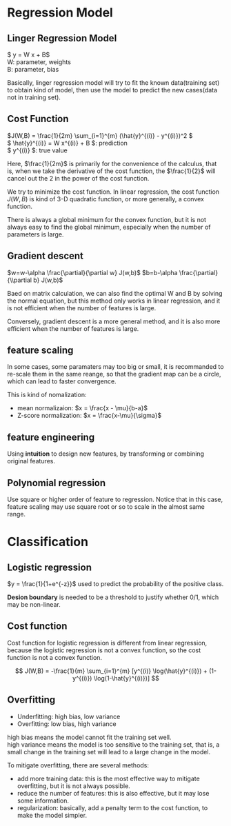 # Regression Model
## Linger Regression Model
$ y = W x + B$  
W: parameter, weights  
B: parameter, bias

Basically, linger regression model will try to fit the known data(training set) to obtain kind of model,
then use the model to predict the new cases(data not in training set).

## Cost Function
$J(W,B) = \frac{1}{2m} \sum_{i=1}^{m} (\hat{y}^{(i)} - y^{(i)})^2 $  
$ \hat{y}^{(i)} = W x^{(i)} + B $: prediction  
$ y^{(i)} $: true value

Here, $\frac{1}{2m}$ is primarily for the convenience of the calculus, that is, when we take the derivative of the cost function, the $\frac{1}{2}$ will cancel out the 2 in the power of the cost function.


We try to minimize the cost function. In linear regression, the cost function $J(W,B)$ is kind of 3-D quadratic function, or more generally, a convex function. 

There is always a global minimum for the convex function, but it is not always easy to find the global minimum, especially when the number of parameters is large.

## Gradient descent

$w=w-\alpha \frac{\partial}{\partial w} J(w,b)$
$b=b-\alpha \frac{\partial}{\\partial b} J(w,b)$

Baed on matrix calculation, we can also find the optimal W and B by solving the normal equation, but this method only works in linear regression, and it is not efficient when the number of features is large.

Conversely, gradient descent is a more general method, and it is also more efficient when the number of features is large.

## feature scaling

In some cases, some paramaters may too big or small, it is recommanded to re-scale them in the same reange, so that the gradient map can be a circle, which can lead to faster convergence.

This is kind of nomalization:
- mean normalizaion: $x = \frac{x - \mu}{b-a}$
- Z-score normalization: $x = \frac{x-\mu}{\sigma}$

##  feature engineering

Using **intuition** to design new features, by transforming or combining original features.

## Polynomial regression

Use square or higher order of feature to regression.
Notice that in this case, feature scaling may use square root or so to scale in the almost same range.

# Classification

## Logistic regression

$y = \frac{1}{1+e^{-z}}$ used to predict the probability of the positive class.

**Desion boundary** is needed to be a threshold to justify whether 0/1, which may be non-linear.

## Cost function

Cost function for logistic regression is different from linear regression, because the logistic regression is not a convex function, so the cost function is not a convex function.

$$ J(W,B) = -\frac{1}{m} \sum_{i=1}^{m} [y^{(i)} \log(\hat{y}^{(i)}) + (1-y^{(i)}) \log(1-\hat{y}^{(i)})] $$

## Overfitting

- Underfitting: high bias, low variance
- Overfitting: low bias, high variance

high bias means the model cannot fit the training set well.  
high variance means the model is too sensitive to the training set, that is, a small change in the training set will lead to a large change in the model.

To mitigate overfitting, there are several methods:
- add more training data: this is the most effective way to mitigate overfitting, but it is not always possible.
- reduce the number of features: this is also effective, but it may lose some information.
- regularization: basically, add a penalty term to the cost function, to make the model simpler.
